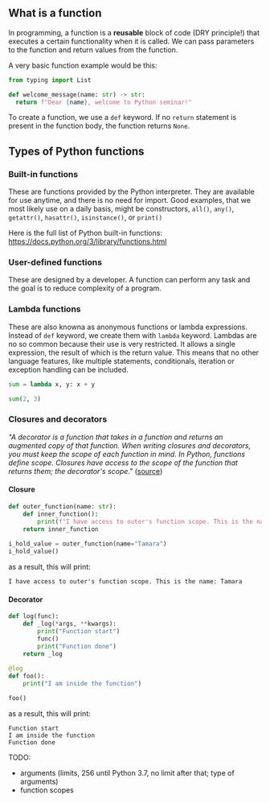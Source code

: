 ## What is a function

In programming, a function is a **reusable** block of code (DRY principle!) that executes a certain functionality when it is called. 
We can pass parameters to the function and return values from the function. 

A very basic function example would be this:

```python
from typing import List

def welcome_message(name: str) -> str:
  return f"Dear {name}, welcome to Python seminar!"
```

To create a function, we use a `def` keyword. If no `return` statement is present in the function body, the function returns `None`.

## Types of Python functions

### Built-in functions
These are functions provided by the Python interpreter. They are available for use anytime, and there is no need for import.
Good examples, that we most likely use on a daily basis, might be constructors, `all()`, `any()`, `getattr()`, `hasattr()`, `isinstance()`, or `print()`

Here is the full list of Python built-in functions: https://docs.python.org/3/library/functions.html

### User-defined functions
These are designed by a developer. A function can perform any task and the goal is to reduce complexity of a program.

### Lambda functions
These are also knowna as anonymous functions or lambda expressions. Instead of `def` keyword, we create them with `lambda` keyword. Lambdas are no so common because their use is very restricted. It allows a single expression, the result of which is the return value. This means that no other language features, like multiple statements, conditionals, iteration or exception handling can be included.

```python
sum = lambda x, y: x + y

sum(2, 3)
```

### Closures and decorators
_"A decorator is a function that takes in a function and returns an augmented copy of that function. When writing closures and decorators, 
you must keep the scope of each function in mind. In Python, functions define scope. Closures have access to the scope of the function 
that returns them; the decorator's scope."_ ([source](https://towardsdatascience.com/decorators-and-closures-by-example-in-python-382758321164))

#### Closure

```python
def outer_function(name: str):
    def inner_function():
        print(f"I have access to outer's function scope. This is the name: {name}")
    return inner_function
    
i_hold_value = outer_function(name="Tamara")
i_hold_value()
```
as a result, this will print:
```shell
I have access to outer's function scope. This is the name: Tamara
```

#### Decorator

```python
def log(func):
    def _log(*args, **kwargs):
        print("Function start")
        func()
        print("Function done")
    return _log
    
@log
def foo():
    print("I am inside the function")

foo()
```

as a result, this will print:

```shell
Function start
I am inside the function
Function done
```


TODO:
- arguments (limits, 256 until Python 3.7, no limit after that; type of arguments)
- function scopes
